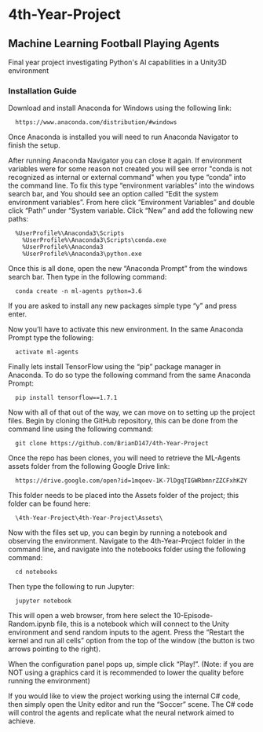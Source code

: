 # 4th-Year-Project
## Machine Learning Football Playing Agents
Final year project investigating Python's AI capabilities in a Unity3D environment

### Installation Guide
Download and install Anaconda for Windows using the following link:
```
  https://www.anaconda.com/distribution/#windows
```
Once Anaconda is installed you will need to run Anaconda Navigator to finish the setup. 

After running Anaconda Navigator you can close it again. If environment variables were for some reason not created you will see error "conda is not recognized as internal or external command" when you type “conda” into the command line. To fix this type “environment variables” into the windows search bar, and You should see an option called “Edit the system environment variables”. From here click “Environment Variables” and double click “Path” under “System variable. Click “New” and add the following new paths:
```
  %UserProfile%\Anaconda3\Scripts
	%UserProfile%\Anaconda3\Scripts\conda.exe
	%UserProfile%\Anaconda3
	%UserProfile%\Anaconda3\python.exe
```
Once this is all done, open the new “Anaconda Prompt” from the windows search bar. Then type in the following command:
```
  conda create -n ml-agents python=3.6
```
If you are asked to install any new packages simple type “y” and press enter.

Now you’ll have to activate this new environment. In the same Anaconda Prompt type the following:
```	
  activate ml-agents
```
Finally lets install TensorFlow using the “pip” package manager in Anaconda. To do so type the following command from the same Anaconda Prompt:
```	
  pip install tensorflow==1.7.1
```
Now with all of that out of the way, we can move on to setting up the project files.
Begin by cloning the GitHub repository, this can be done from the command line using the following command:
```	
  git clone https://github.com/BrianD147/4th-Year-Project
```
Once the repo has been clones, you will need to retrieve the ML-Agents assets folder from the following Google Drive link:
```	
  https://drive.google.com/open?id=1mqoev-1K-7lDgqTIGWRbmnrZZCFxhKZY
```
This folder needs to be placed into the Assets folder of the project; this folder can be found here:
```	
  \4th-Year-Project\4th-Year-Project\Assets\
```
Now with the files set up, you can begin by running a notebook and observing the environment. Navigate to the 4th-Year-Project folder in the command line, and navigate into the notebooks folder using the following command:
```	
  cd notebooks
```
Then type the following to run Jupyter:
```	
  jupyter notebook
```
This will open a web browser, from here select the 10-Episode-Random.ipynb file, this is a notebook which will connect to the Unity environment and send random inputs to the agent. Press the “Restart the kernel and run all cells” option from the top of the window (the button is two arrows pointing to the right).

When the configuration panel pops up, simple click “Play!”.
(Note: if you are NOT using a graphics card it is recommended to lower the quality before running the environment)

If you would like to view the project working using the internal C# code, then simply open the Unity editor and run the “Soccer” scene. The C# code will control the agents and replicate what the neural network aimed to achieve.
